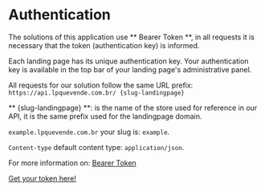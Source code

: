 # Authentication

The solutions of this application use ** Bearer Token **, in all requests it is necessary that the token (authentication key) is informed.

Each landing page has its unique authentication key. Your authentication key is available in the top bar of your landing page's administrative panel.

All requests for our solution follow the same URL prefix: `https://api.lpquevende.com.br/ {slug-landingpage}`

** {slug-landingpage} **: is the name of the store used for reference in our API, it is the same prefix used for the landingpage domain.

`example.lpquevende.com.br` your slug is: `example`.   

`Content-type` default content type: `application/json`.

For more information on: [Bearer Token](https://swagger.io/docs/specification/authentication/bearer-authentication/)

[Get your token here!](https://panel.lpquevende.com.br/acesso/entrar)